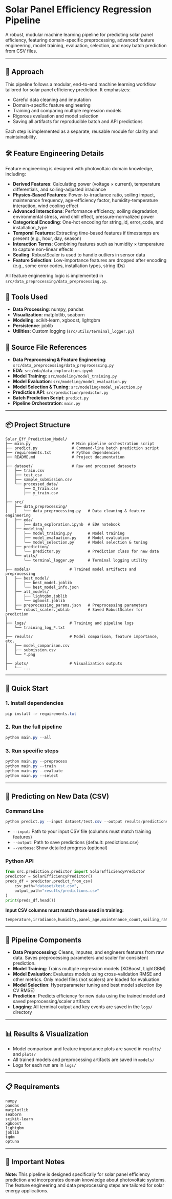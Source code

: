 # Solar Panel Efficiency Regression Pipeline

A robust, modular machine learning pipeline for predicting solar panel efficiency, featuring domain-specific preprocessing, advanced feature engineering, model training, evaluation, selection, and easy batch prediction from CSV files.

---

## 🧠 Approach

This pipeline follows a modular, end-to-end machine learning workflow tailored for solar panel efficiency prediction. It emphasizes:
- Careful data cleaning and imputation
- Domain-specific feature engineering
- Training and comparing multiple regression models
- Rigorous evaluation and model selection
- Saving all artifacts for reproducible batch and API predictions

Each step is implemented as a separate, reusable module for clarity and maintainability.

## 🛠️ Feature Engineering Details

Feature engineering is designed with photovoltaic domain knowledge, including:
- **Derived Features**: Calculating power (voltage × current), temperature differentials, and soiling-adjusted irradiance
- **Physics-Based Features**: Power-to-irradiance ratio, soiling impact, maintenance frequency, age-efficiency factor, humidity-temperature interaction, wind cooling effect
- **Advanced Interactions**: Performance efficiency, soiling degradation, environmental stress, wind chill effect, pressure-normalized power
- **Categorical Encoding**: One-hot encoding for string_id, error_code, and installation_type
- **Temporal Features**: Extracting time-based features if timestamps are present (e.g., hour, day, season)
- **Interaction Terms**: Combining features such as humidity × temperature to capture non-linear effects
- **Scaling**: RobustScaler is used to handle outliers in sensor data
- **Feature Selection**: Low-importance features are dropped after encoding (e.g., some error codes, installation types, string IDs)

All feature engineering logic is implemented in `src/data_preprocessing/data_preprocessing.py`.

## 🧰 Tools Used

- **Data Processing**: numpy, pandas
- **Visualization**: matplotlib, seaborn
- **Modeling**: scikit-learn, xgboost, lightgbm
- **Persistence**: joblib
- **Utilities**: Custom logging (`src/utils/terminal_logger.py`)

## 📂 Source File References

- **Data Preprocessing & Feature Engineering**: `src/data_preprocessing/data_preprocessing.py`
- **EDA**: `src/eda/data_exploration.ipynb`
- **Model Training**: `src/modeling/model_training.py`
- **Model Evaluation**: `src/modeling/model_evaluation.py`
- **Model Selection & Tuning**: `src/modeling/model_selection.py`
- **Prediction API**: `src/prediction/predictor.py`
- **Batch Prediction Script**: `predict.py`
- **Pipeline Orchestration**: `main.py`

---

## 📦 Project Structure

```
Solar_Eff_Prediction_Model/
├── main.py                  # Main pipeline orchestration script
├── predict.py               # Command-line batch prediction script
├── requirements.txt         # Python dependencies
├── README.md                # Project documentation
│
├── dataset/                 # Raw and processed datasets
│   ├── train.csv
│   ├── test.csv
│   ├── sample_submission.csv
│   └── processed_data/
│       ├── X_Train.csv
│       ├── y_train.csv
│
├── src/
│   ├── data_preprocessing/
│   │   └── data_preprocessing.py   # Data cleaning & feature engineering
│   ├── eda/
│   │   ├── data_exploration.ipynb  # EDA notebook
│   ├── modeling/
│   │   ├── model_training.py       # Model training
│   │   ├── model_evaluation.py     # Model evaluation
│   │   └── model_selection.py      # Model selection & tuning
│   ├── prediction/
│   │   └── predictor.py            # Prediction class for new data
│   └── utils/
│       └── terminal_logger.py      # Terminal logging utility
│
├── models/                 # Trained model artifacts and preprocessing
│   ├── best_model/
│   │   ├── best_model.joblib
│   │   └── best_model_info.json
│   ├── all_models/
│   │   ├── lightgbm.joblib
│   │   └── xgboost.joblib
│   ├── preprocessing_params.json   # Preprocessing parameters
│   └── robust_scaler.joblib        # Saved RobustScaler for prediction
│
├── logs/                   # Training and pipeline logs
│   └── training_log_*.txt
│
├── results/                # Model comparison, feature importance, etc.
│   ├── model_comparison.csv
│   ├── submission.csv
│   └── *.png
│
├── plots/                  # Visualization outputs
│   └── ...
```

---

## 🚀 Quick Start

### 1. Install dependencies
```powershell
pip install -r requirements.txt
```

### 2. Run the full pipeline
```powershell
python main.py --all
```

### 3. Run specific steps
```powershell
python main.py --preprocess
python main.py --train
python main.py --evaluate
python main.py --select
```

---

## 🔮 Predicting on New Data (CSV)

### Command Line
```powershell
python predict.py --input dataset/test.csv --output results/predictions.csv --verbose
```
- `--input`: Path to your input CSV file (columns must match training features)
- `--output`: Path to save predictions (default: predictions.csv)
- `--verbose`: Show detailed progress (optional)

### Python API
```python
from src.prediction.predictor import SolarEfficiencyPredictor
predictor = SolarEfficiencyPredictor()
preds_df = predictor.predict_from_csv(
    csv_path="dataset/test.csv",
    output_path="results/predictions.csv"
)
print(preds_df.head())
```

**Input CSV columns must match those used in training:**
```
temperature,irradiance,humidity,panel_age,maintenance_count,soiling_ratio,voltage,current,module_temperature,cloud_coverage,wind_speed,pressure,string_id,error_code,installation_type
```

---

## 🧩 Pipeline Components

- **Data Preprocessing**: Cleans, imputes, and engineers features from raw data. Saves preprocessing parameters and scaler for consistent prediction.
- **Model Training**: Trains multiple regression models (XGBoost, LightGBM)
- **Model Evaluation**: Evaluates models using cross-validation RMSE and other metrics. Only model files (not scalers) are loaded for evaluation.
- **Model Selection**: Hyperparameter tuning and best model selection (by CV RMSE)
- **Prediction**: Predicts efficiency for new data using the trained model and saved preprocessing/scaler artifacts
- **Logging**: All terminal output and key events are saved in the `logs/` directory

---

## 📊 Results & Visualization
- Model comparison and feature importance plots are saved in `results/` and `plots/`
- All trained models and preprocessing artifacts are saved in `models/`
- Logs for each run are in `logs/`

---

## 📋 Requirements

```
numpy
pandas
matplotlib
seaborn
scikit-learn
xgboost
lightgbm
joblib
tqdm
optuna
```

---
## 📌 Important Notes
**Note:** This pipeline is designed specifically for solar panel efficiency prediction and incorporates domain knowledge about photovoltaic systems. The feature engineering and data preprocessing steps are tailored for solar energy applications.
